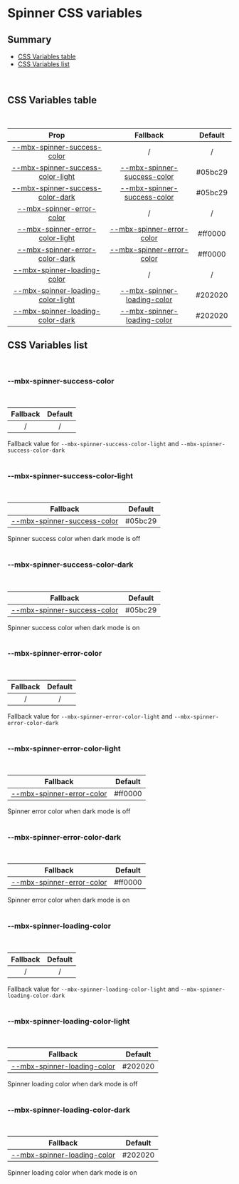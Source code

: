 # Spinner CSS variables

## Summary

- [CSS Variables table](#css-variables-table)
- [CSS Variables list](#css-variables-list)

<br>

## CSS Variables table

<br>

| <div style='text-align:center;margin:auto;'>Prop</div>                                                                   | <div style='text-align:center;margin:auto;'>Fallback</div>                                                    | <div style='text-align:center;margin:auto;'>Default</div> |
| ------------------------------------------------------------------------------------------------------------------------ | ------------------------------------------------------------------------------------------------------------- | --------------------------------------------------------- |
| <div style='text-align:center;margin:auto;'>[--mbx-spinner-success-color](#-mbx-spinner-success-color)</div>             | <div style='text-align:center;margin:auto;'>/</div>                                                           | <div style='text-align:center;margin:auto;'>/</div>       |
| <div style='text-align:center;margin:auto;'>[--mbx-spinner-success-color-light](#-mbx-spinner-success-color-light)</div> | <div style='text-align:center;margin:auto;'>[--mbx-spinner-success-color](#--mbx-spinner-success-color)</div> | <div style='text-align:center;margin:auto;'>#05bc29</div> |
| <div style='text-align:center;margin:auto;'>[--mbx-spinner-success-color-dark](#-mbx-spinner-success-color-dark)</div>   | <div style='text-align:center;margin:auto;'>[--mbx-spinner-success-color](#--mbx-spinner-success-color)</div> | <div style='text-align:center;margin:auto;'>#05bc29</div> |
| <div style='text-align:center;margin:auto;'>[--mbx-spinner-error-color](#-mbx-spinner-error-color)</div>                 | <div style='text-align:center;margin:auto;'>/</div>                                                           | <div style='text-align:center;margin:auto;'>/</div>       |
| <div style='text-align:center;margin:auto;'>[--mbx-spinner-error-color-light](#-mbx-spinner-error-color-light)</div>     | <div style='text-align:center;margin:auto;'>[--mbx-spinner-error-color](#--mbx-spinner-error-color)</div>     | <div style='text-align:center;margin:auto;'>#ff0000</div> |
| <div style='text-align:center;margin:auto;'>[--mbx-spinner-error-color-dark](#-mbx-spinner-error-color-dark)</div>       | <div style='text-align:center;margin:auto;'>[--mbx-spinner-error-color](#--mbx-spinner-error-color)</div>     | <div style='text-align:center;margin:auto;'>#ff0000</div> |
| <div style='text-align:center;margin:auto;'>[--mbx-spinner-loading-color](#-mbx-spinner-loading-color)</div>             | <div style='text-align:center;margin:auto;'>/</div>                                                           | <div style='text-align:center;margin:auto;'>/</div>       |
| <div style='text-align:center;margin:auto;'>[--mbx-spinner-loading-color-light](#-mbx-spinner-loading-color-light)</div> | <div style='text-align:center;margin:auto;'>[--mbx-spinner-loading-color](#--mbx-spinner-loading-color)</div> | <div style='text-align:center;margin:auto;'>#202020</div> |
| <div style='text-align:center;margin:auto;'>[--mbx-spinner-loading-color-dark](#-mbx-spinner-loading-color-dark)</div>   | <div style='text-align:center;margin:auto;'>[--mbx-spinner-loading-color](#--mbx-spinner-loading-color)</div> | <div style='text-align:center;margin:auto;'>#202020</div> |

## CSS Variables list

<br>

### --mbx-spinner-success-color

<br>

| <div style='text-align:center;margin:auto;'>Fallback</div> | <div style='text-align:center;margin:auto;'>Default</div> |
| ---------------------------------------------------------- | --------------------------------------------------------- |
| <div style='text-align:center;margin:auto;'>/</div>        | <div style='text-align:center;margin:auto;'>/</div>       |

Fallback value for `--mbx-spinner-success-color-light` and `--mbx-spinner-success-color-dark`<br><br>

### --mbx-spinner-success-color-light

<br>

| <div style='text-align:center;margin:auto;'>Fallback</div>                                                    | <div style='text-align:center;margin:auto;'>Default</div> |
| ------------------------------------------------------------------------------------------------------------- | --------------------------------------------------------- |
| <div style='text-align:center;margin:auto;'>[--mbx-spinner-success-color](#--mbx-spinner-success-color)</div> | <div style='text-align:center;margin:auto;'>#05bc29</div> |

Spinner success color when dark mode is off<br><br>

### --mbx-spinner-success-color-dark

<br>

| <div style='text-align:center;margin:auto;'>Fallback</div>                                                    | <div style='text-align:center;margin:auto;'>Default</div> |
| ------------------------------------------------------------------------------------------------------------- | --------------------------------------------------------- |
| <div style='text-align:center;margin:auto;'>[--mbx-spinner-success-color](#--mbx-spinner-success-color)</div> | <div style='text-align:center;margin:auto;'>#05bc29</div> |

Spinner success color when dark mode is on<br><br>

### --mbx-spinner-error-color

<br>

| <div style='text-align:center;margin:auto;'>Fallback</div> | <div style='text-align:center;margin:auto;'>Default</div> |
| ---------------------------------------------------------- | --------------------------------------------------------- |
| <div style='text-align:center;margin:auto;'>/</div>        | <div style='text-align:center;margin:auto;'>/</div>       |

Fallback value for `--mbx-spinner-error-color-light` and `--mbx-spinner-error-color-dark`<br><br>

### --mbx-spinner-error-color-light

<br>

| <div style='text-align:center;margin:auto;'>Fallback</div>                                                | <div style='text-align:center;margin:auto;'>Default</div> |
| --------------------------------------------------------------------------------------------------------- | --------------------------------------------------------- |
| <div style='text-align:center;margin:auto;'>[--mbx-spinner-error-color](#--mbx-spinner-error-color)</div> | <div style='text-align:center;margin:auto;'>#ff0000</div> |

Spinner error color when dark mode is off<br><br>

### --mbx-spinner-error-color-dark

<br>

| <div style='text-align:center;margin:auto;'>Fallback</div>                                                | <div style='text-align:center;margin:auto;'>Default</div> |
| --------------------------------------------------------------------------------------------------------- | --------------------------------------------------------- |
| <div style='text-align:center;margin:auto;'>[--mbx-spinner-error-color](#--mbx-spinner-error-color)</div> | <div style='text-align:center;margin:auto;'>#ff0000</div> |

Spinner error color when dark mode is on<br><br>

### --mbx-spinner-loading-color

<br>

| <div style='text-align:center;margin:auto;'>Fallback</div> | <div style='text-align:center;margin:auto;'>Default</div> |
| ---------------------------------------------------------- | --------------------------------------------------------- |
| <div style='text-align:center;margin:auto;'>/</div>        | <div style='text-align:center;margin:auto;'>/</div>       |

Fallback value for `--mbx-spinner-loading-color-light` and `--mbx-spinner-loading-color-dark`<br><br>

### --mbx-spinner-loading-color-light

<br>

| <div style='text-align:center;margin:auto;'>Fallback</div>                                                    | <div style='text-align:center;margin:auto;'>Default</div> |
| ------------------------------------------------------------------------------------------------------------- | --------------------------------------------------------- |
| <div style='text-align:center;margin:auto;'>[--mbx-spinner-loading-color](#--mbx-spinner-loading-color)</div> | <div style='text-align:center;margin:auto;'>#202020</div> |

Spinner loading color when dark mode is off<br><br>

### --mbx-spinner-loading-color-dark

<br>

| <div style='text-align:center;margin:auto;'>Fallback</div>                                                    | <div style='text-align:center;margin:auto;'>Default</div> |
| ------------------------------------------------------------------------------------------------------------- | --------------------------------------------------------- |
| <div style='text-align:center;margin:auto;'>[--mbx-spinner-loading-color](#--mbx-spinner-loading-color)</div> | <div style='text-align:center;margin:auto;'>#202020</div> |

Spinner loading color when dark mode is on<br><br>
